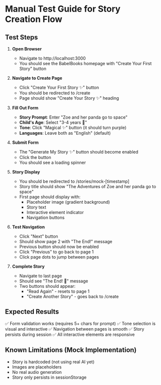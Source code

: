 # Manual Test Guide for Story Creation Flow

## Test Steps

1. **Open Browser**
   - Navigate to http://localhost:3000
   - You should see the BabelBooks homepage with "Create Your First Story" button

2. **Navigate to Create Page**
   - Click "Create Your First Story ✨" button
   - You should be redirected to /create
   - Page should show "Create Your Story ✨" heading

3. **Fill Out Form**
   - **Story Prompt**: Enter "Zoe and her panda go to space"
   - **Child's Age**: Select "3-4 years 🧒"
   - **Tone**: Click "Magical ✨" button (it should turn purple)
   - **Languages**: Leave both as "English" (default)

4. **Submit Form**
   - The "Generate My Story ✨" button should become enabled
   - Click the button
   - You should see a loading spinner

5. **Story Display**
   - You should be redirected to /stories/mock-[timestamp]
   - Story title should show "The Adventures of Zoe and her panda go to space"
   - First page should display with:
     - Placeholder image (gradient background)
     - Story text
     - Interactive element indicator
     - Navigation buttons

6. **Test Navigation**
   - Click "Next" button
   - Should show page 2 with "The End!" message
   - Previous button should now be enabled
   - Click "Previous" to go back to page 1
   - Click page dots to jump between pages

7. **Complete Story**
   - Navigate to last page
   - Should see "The End! 🎉" message
   - Two buttons should appear:
     - "Read Again" - resets to page 1
     - "Create Another Story" - goes back to /create

## Expected Results

✅ Form validation works (requires 5+ chars for prompt)
✅ Tone selection is visual and interactive
✅ Navigation between pages is smooth
✅ Story persists during session
✅ All interactive elements are responsive

## Known Limitations (Mock Implementation)

- Story is hardcoded (not using real AI yet)
- Images are placeholders
- No real audio generation
- Story only persists in sessionStorage